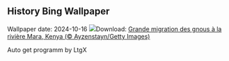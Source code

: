 ## History Bing Wallpaper
Wallpaper date: 2024-10-16
![](https://www.bing.com/th?id=OHR.MaraMigration_FR-CA5973303328_UHD.jpg&w=1000)Download: [Grande migration des gnous à la rivière Mara, Kenya (© Ayzenstayn/Getty Images)](https://www.bing.com/th?id=OHR.MaraMigration_FR-CA5973303328_UHD.jpg)

Auto get programm by LtgX
